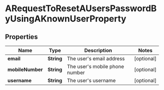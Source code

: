 
# ARequestToResetAUsersPasswordByUsingAKnownUserProperty

## Properties
Name | Type | Description | Notes
------------ | ------------- | ------------- | -------------
**email** | **String** | The user&#39;s email address |  [optional]
**mobileNumber** | **String** | The user&#39;s mobile phone number |  [optional]
**username** | **String** | The user&#39;s username |  [optional]



